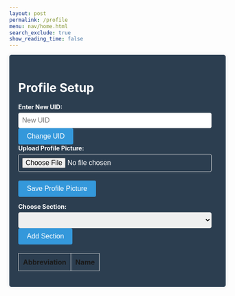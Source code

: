 ```yaml
---
layout: post
permalink: /profile
menu: nav/home.html
search_exclude: true
show_reading_time: false
---
```



<style>


  .profile-container {
      display: flex;
      justify-content: center;
      align-items: center;
  }


.profile-card {
      width: 100%;
      max-width: 600px;
      background-color: #2c3e50; /* Dark blue background */
      border: 1px solid #34495e; /* Darker border */
      border-radius: 5px;
      box-shadow: 0 0 10px rgba(0, 0, 0, 0.1);
      padding: 20px;
      color: #ffffff; /* White text */
  }




  .profile-card label {
      display: block;
      font-weight: bold;
      margin-bottom: 5px;
  }




  .profile-card input[type="text"],
  .profile-card input[type="file"],
  .profile-card select {
      width: calc(100% - 12px);
      padding: 8px;
      border: 1px solid #ddd;
      border-radius: 4px;
      font-size: 16px;
  }




  .profile-card button {
      background-color: #3498db; /* Blue button */
      color: #ffffff;
      border: none;
      border-radius: 4px;
      padding: 10px 20px;
      cursor: pointer;
      font-size: 16px;
  }




  .profile-card button:hover {
      background-color: #2980b9; /* Darker blue on hover */
  }




  .profile-table {
      width: 100%;
      margin-top: 20px;
      border-collapse: collapse;
  }




  .profile-table th,
  .profile-table td {
      border: 1px solid #ddd;
      padding: 10px;
      text-align: left;
  }




  .details-button {
      display: block;
      width: 100%;
      padding: 10px;
      margin-top: 20px;
      background-color: #3498db; /* Blue button */
      color: white;
      border: none;
      border-radius: 5px;
      cursor: pointer;
      text-align: center;
      text-decoration: none;
  }




  .details-button:hover {
      background-color: #2980b9; /* Darker blue on hover */
  }




  .profile-image-box {
      text-align: center;
      margin-top: 20px;
  }




  .profile-image-box img {
      max-width: 100%;
      height: auto;
      border-radius: 50%;
      border: 2px solid #34495e;
  }
  /* CSS styles remain unchanged */
</style>


<div class="profile-container">
  <!-- Profile Setup -->
  <div class="profile-card">
      <h1>Profile Setup</h1>
      <form>
          <div>
              <label for="newUid">Enter New UID:</label>
              <input type="text" id="newUid" placeholder="New UID">
              <button type="button" onclick="changeUid()">Change UID</button>
          </div>
          <label for="profilePicture">Upload Profile Picture:</label>
          <input type="file" id="profilePicture" accept="image/*" onchange="previewProfilePicture(this)">
          <div class="profile-image-box" id="profileImageBox">
              <!-- Profile picture will be displayed here -->
          </div>
          <button type="button" onclick="saveProfilePicture()">Save Profile Picture</button>
          <p id="profile-message" style="color: red;"></p>
          <div>
              <label for="sectionDropdown">Choose Section:</label>
              <select id="sectionDropdown">
                  <!-- Options will be dynamically populated -->
              </select>
          </div>
          <div>
              <button type="button" onclick="addSection()">Add Section</button>
          </div>
          <table class="profile-table" id="profileTable">
              <thead>
                  <tr>
                      <th>Abbreviation</th>
                      <th>Name</th>
                  </tr>
              </thead>
              <tbody id="profileResult">
                  <!-- Table rows will be dynamically populated -->
              </tbody>
          </table>
      </form>
  </div>
</div>





<script type="module">
   // Import fetchOptions from config.js
   import { pythonURI, fetchOptions } from '{{site.baseurl}}/assets/js/api/config.js';


   // Global variable to hold predefined sections
   let predefinedSections = [];


   // Function to fetch  sections from kasm2_backend
   async function fetchPredefinedSections() {
       const URL = `${pythonURI}/api/section`;


       try {
           const response = await fetch(URL, fetchOptions);
           if (!response.ok) {
               throw new Error(`Failed to fetch predefined sections: ${response.status}`);
           }


           return await response.json();
       } catch (error) {
           console.error('Error fetching predefined sections:', error.message);
           return []; // Return empty array on error
       }
   }


   // Function to populate section dropdown menu
   function populateSectionDropdown(predefinedSections) {
       const sectionDropdown = document.getElementById('sectionDropdown');
       sectionDropdown.innerHTML = ''; // Clear existing options


       predefinedSections.forEach(section => {
           const option = document.createElement('option');
           option.value = section.abbreviation;
           option.textContent = `${section.abbreviation} - ${section.name}`;
           sectionDropdown.appendChild(option);
       });


       // Display sections in the table
       displayProfileSections();
   }


   // Global variable to hold user sections
   let userSections = [];


   // Function to add a section
   window.addSection = async function () {
       const dropdown = document.getElementById('sectionDropdown');
       const selectedOption = dropdown.options[dropdown.selectedIndex];
       const abbreviation = selectedOption.value;
       const name = selectedOption.textContent.split(' ').slice(1).join(' ');


       if (!abbreviation || !name) {
           document.getElementById('profile-message').textContent = 'Please select a section from the dropdown.';
           return;
       }


       // Clear error message
       document.getElementById('profile-message').textContent = '';


       // Add section to userSections array if not already added
       const sectionExists = userSections.some(section => section.abbreviation === abbreviation && section.name === name);
       if (!sectionExists) {
           userSections.push({ abbreviation, name });


           // Display added section in the table
           displayProfileSections();


           // Save sections immediately
           await saveSections();
       }
   }


   // Function to display added sections in the table
   function displayProfileSections() {
       const tableBody = document.getElementById('profileResult');
       tableBody.innerHTML = ''; // Clear existing rows


       userSections.forEach(section => {
           const tr = document.createElement('tr');
           const abbreviationCell = document.createElement('td');
           const nameCell = document.createElement('td');


           abbreviationCell.textContent = section.abbreviation;
           nameCell.textContent = section.name;


           tr.appendChild(abbreviationCell);
           tr.appendChild(nameCell);


           tableBody.appendChild(tr);
       });
   }


   // Function to save sections in the specified format
   async function saveSections() {
       const sectionAbbreviations = userSections.map(section => section.abbreviation);


       const sectionsData = {
           sections: sectionAbbreviations
       };


       const URL = `${pythonURI}/api/user/section`; // Adjusted endpoint


       const options = {
           ...fetchOptions,
           method: 'POST',
           headers: {
               ...fetchOptions.headers,
               'Content-Type': 'application/json',
           },
           body: JSON.stringify(sectionsData)
       };


       try {
           const response = await fetch(URL, options);
           if (!response.ok) {
               throw new Error(`Failed to save sections: ${response.status}`);
           }
           console.log('Sections saved successfully!');


           // Fetch updated data and update table immediately after saving
           await fetchDataAndPopulateTable();
       } catch (error) {
           console.error('Error saving sections:', error.message);
           // Handle error display or fallback mechanism
       }
   }


   // Function to fetch data from backend and populate table
   async function fetchDataAndPopulateTable() {
       const URL = `${pythonURI}/api/user/section`; // Endpoint to fetch sections data


       try {
           const response = await fetch(URL, fetchOptions);
           if (!response.ok) {
               throw new Error(`Failed to fetch sections: ${response.status}`);
           }


           const sectionsData = await response.json();
           updateTableWithData(sectionsData); // Call function to update table with fetched data
       } catch (error) {
           console.error('Error fetching sections:', error.message);
           // Handle error display or fallback mechanism
       }
   }


   // Function to update table with fetched data
   function updateTableWithData(data) {
       const tableBody = document.getElementById('profileResult');
       tableBody.innerHTML = ''; // Clear existing rows


       data.sections.forEach(section => {
           const tr = document.createElement('tr');
           const abbreviationCell = document.createElement('td');
           const nameCell = document.createElement('td');


           abbreviationCell.textContent = section.abbreviation;
           nameCell.textContent = section.name;


           tr.appendChild(abbreviationCell);
           tr.appendChild(nameCell);


           tableBody.appendChild(tr);
       });
   }


   // Function to fetch user profile data
   async function fetchUserProfile() {
       const URL = `${pythonURI}/api/id/pfp`; // Endpoint to fetch user profile data


       try {
           const response = await fetch(URL, fetchOptions);
           if (!response.ok) {
               throw new Error(`Failed to fetch user profile: ${response.status}`);
           }


           const profileData = await response.json();
           displayUserProfile(profileData);
       } catch (error) {
           console.error('Error fetching user profile:', error.message);
           // Handle error display or fallback mechanism
       }
   }


   // Function to display user profile data
   function displayUserProfile(profileData) {
       const profileImageBox = document.getElementById('profileImageBox');
       if (profileData.pfp) {
           const img = document.createElement('img');
           img.src = `data:image/jpeg;base64,${profileData.pfp}`;
           img.alt = 'Profile Picture';
           profileImageBox.innerHTML = ''; // Clear existing content
           profileImageBox.appendChild(img); // Append new image element
       } else {
           profileImageBox.innerHTML = '<p>No profile picture available.</p>';
       }


       // Display other profile information as needed
       // Example: Update HTML elements with profileData.username, profileData.email
   }


   // Function to save profile picture
   window.saveProfilePicture = async function () {
       const fileInput = document.getElementById('profilePicture');
       const file = fileInput.files[0];
       if (!file) return;


       try {
           const base64String = await convertToBase64(file);
           await sendProfilePicture(base64String);
           console.log('Profile picture uploaded successfully!');
           // Update UI immediately after successful upload
           const profileImage = document.getElementById('profileImage');
           profileImage.src = base64String; // Set the src attribute directly


           // Fetch image data from backend
           const imageData = await fetchProfilePictureData(); // Implement this function


           // Process imageData as needed
           console.log('Image data from backend:', imageData);
       } catch (error) {
           console.error('Error uploading profile picture:', error.message);
           // Handle error display or fallback mechanism
       }
   }


   // Function to fetch profile picture data
   async function fetchProfilePictureData() {
       try {
           const response = await fetch('/api/id/pfp', {
               method: 'GET',
               headers: {
                   'Content-Type': 'application/json',
                   // Include any necessary authorization headers if required
               },
           });
           if (!response.ok) {
               throw new Error('Failed to fetch profile picture data');
           }
           const imageData = await response.json();
           return imageData; // Assuming the backend returns JSON data
       } catch (error) {
           console.error('Error fetching profile picture data:', error.message);
           throw error;
       }
   }


   // Function to convert file to base64
   async function convertToBase64(file) {
       return new Promise((resolve, reject) => {
           const reader = new FileReader();
           reader.onload = () => resolve(reader.result.split(',')[1]); // Remove the prefix part of the result
           reader.onerror = error => reject(error);
           reader.readAsDataURL(file);
       });
   }


   // Function to send profile picture to server
   async function sendProfilePicture(base64String) {
       const URL = `${pythonURI}/api/id/pfp`; // Adjust endpoint as needed
       const options = {
           ...fetchOptions,
           method: 'PUT',
           headers: {
               'Content-Type': 'application/json',
               // Add any other headers if necessary
           },
           body: JSON.stringify({ pfp: base64String })
       };


       try {
           const response = await fetch(URL, options);
           if (!response.ok) {
               throw new Error(`Failed to upload profile picture: ${response.status}`);
           }
           console.log('Profile picture uploaded successfully!');
           // Handle success response as needed
       } catch (error) {
           console.error('Error uploading profile picture:', error.message);
           // Handle error display or fallback mechanism
       }
   }


   // Function to preview profile picture
   window.previewProfilePicture = function(input) {
       const file = input.files[0];
       if (file) {
           const reader = new FileReader();
           reader.onload = function() {
               const profileImageBox = document.getElementById('profileImageBox');
               profileImageBox.innerHTML = `<img src="${reader.result}" alt="Profile Picture">`;
           };
           reader.readAsDataURL(file);
       }
   }

     window.changeUid = async function() {
     const newUid = document.getElementById('newUid').value.trim();
     const URL = `${pythonURI}/api/user`; // Adjusted endpoint


     if (!newUid) {
         alert('Please enter a new UID.');
         return;
     }


     const data = { uid: newUid };


     const options = {
         ...fetchOptions,
         method: 'PUT',
         headers: {
             ...fetchOptions.headers,
             'Content-Type': 'application/json',
         },
         body: JSON.stringify(data)
     };


     try {
         const response = await fetch(URL, options);
         if (!response.ok) {
             throw new Error(`Failed to change UID: ${response.status}`);
         }
         console.log('UID changed successfully!');


         // Optionally, refresh data or UI after UID change
     } catch (error) {
         console.error('Error changing UID:', error.message);
         // Handle error display or fallback mechanism
     }
    sendProfilePicture(base64String); 
 };


   // Call fetchPredefinedSections and initializeProfileSetup when DOM content is loaded
   document.addEventListener('DOMContentLoaded', async function () {
       try {
           predefinedSections = await fetchPredefinedSections();
           console.log('Predefined Sections:', predefinedSections);
           populateSectionDropdown(predefinedSections); // Populate dropdown with fetched sections
           await fetchUserProfile(); // Fetch user profile data
           await fetchDataAndPopulateTable(); // Fetch and populate table with user sections
       } catch (error) {
           console.error('Initialization error:', error.message);
           // Handle initialization error gracefully
       }
   });


</script>
